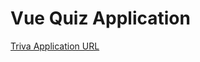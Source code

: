 # Vue Quiz Application

[Triva Application URL](https://quirky-vue-app-trivia.netlify.com "Trivia URL")
